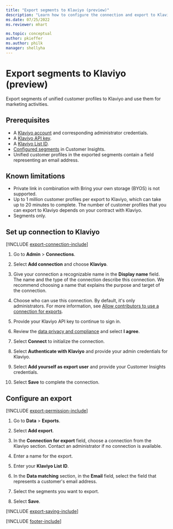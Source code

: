 ```yaml
---
title: "Export segments to Klaviyo (preview)"
description: "Learn how to configure the connection and export to Klaviyo."
ms.date: 07/25/2022
ms.reviewer: mhart

ms.topic: conceptual
author: pkieffer
ms.author: philk
manager: shellyha
---
```


# Export segments to Klaviyo (preview)

Export segments of unified customer profiles to Klaviyo and use them for marketing activities.

## Prerequisites

- A [Klaviyo account](https://www.klaviyo.com/) and corresponding administrator credentials.
- A [Klaviyo API key](https://help.klaviyo.com/hc/articles/115005062267-How-to-Manage-Your-Account-s-API-Keys).
- A [Klaviyo List ID](https://help.klaviyo.com/hc/articles/115005078647-How-to-Find-a-List-ID).
- [Configured segments](segments.md) in Customer Insights.
- Unified customer profiles in the exported segments contain a field representing an email address.

## Known limitations

- Private link in combination with Bring your own storage (BYOS) is not supported.
- Up to 1 million customer profiles per export to Klaviyo, which can take up to 20 minutes to complete. The number of customer profiles that you can export to Klaviyo depends on your contract with Klaviyo.
- Segments only.

## Set up connection to Klaviyo

[!INCLUDE [export-connection-include](includes/export-connection-admn.md)]

1. Go to **Admin** > **Connections**.

1. Select **Add connection** and choose **Klaviyo**.

1. Give your connection a recognizable name in the **Display name** field. The name and the type of the connection describe this connection. We recommend choosing a name that explains the purpose and target of the connection.

1. Choose who can use this connection. By default, it's only administrators. For more information, see [Allow contributors to use a connection for exports](connections.md#allow-contributors-to-use-a-connection-for-exports).

1. Provide your Klaviyo API key to continue to sign in.

1. Review the [data privacy and compliance](connections.md#data-privacy-and-compliance) and select **I agree**.

1. Select **Connect** to initialize the connection.

1. Select **Authenticate with Klaviyo** and provide your admin credentials for Klaviyo.

1. Select **Add yourself as export user** and provide your Customer Insights credentials.

1. Select **Save** to complete the connection.

## Configure an export

[!INCLUDE [export-permission-include](includes/export-permission.md)]

1. Go to **Data** > **Exports**.

1. Select **Add export**.

1. In the **Connection for export** field, choose a connection from the Klaviyo section. Contact an administrator if no connection is available.

1. Enter a name for the export.

1. Enter your **Klaviyo List ID**.

1. In the **Data matching** section, in the **Email** field, select the field that represents a customer's email address.

1. Select the segments you want to export.

1. Select **Save**.

[!INCLUDE [export-saving-include](includes/export-saving.md)]

[!INCLUDE [footer-include](includes/footer-banner.md)]
